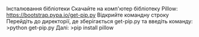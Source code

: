 Інсталювання бібліотеки
Скачайте на комп'ютер бібліотеку Pillow: https://bootstrap.pypa.io/get-pip.py 
Відкрийте командну строку
Перейдіть до директорії, де зберігається get-pip.py та введіть команду: >python get-pip.py
Далі: >pip install pillow
